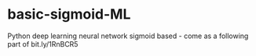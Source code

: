 # basic-sigmoid-ML
Python deep learning neural network sigmoid based - come as a following part of bit.ly/1RnBCR5  
